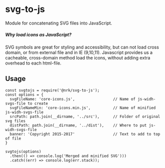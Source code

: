 # svg-to-js
Module for concatenating SVG files into JavaScript.

##### Why load icons as JavaScript?
SVG symbols are great for styling and accessibility, but can not load cross domain, or from external file and in IE (9,10,11). Javascript provides us a cacheable, cross-domain method load the icons, without adding extra overhead to each html-file.


## Usage
```
const svgtojs = require('@nrk/svg-to-js');
const options = {
  svgFileName: 'core-icons.js',                 // Name of js-widh-svgs-file to create
  svgFileNameMin: 'core-icons.min.js',          // Name of minified js-widh-svgs-file
  srcPath: path.join(__dirname, '../src'),      // Folder of original svg files
  distPath: path.join(__dirname, '../dist'),    // Where to put js-widh-svgs-file
  banner: 'Copyright 2015-2017'                 // Text to add to top of file
}

svgtojs(options)
  .then(() => console.log('Merged and minified SVG')))
  .catch((err) => console.log(err.stack));
```
